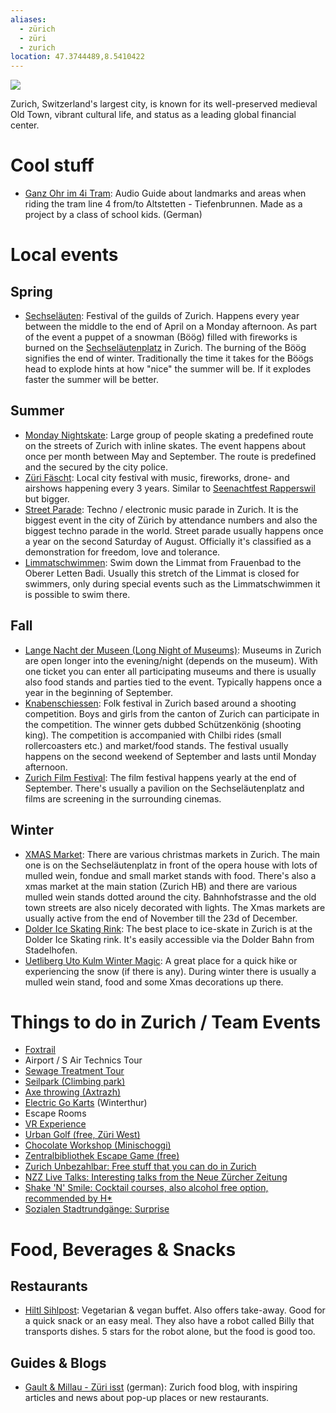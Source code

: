 ```yaml
---
aliases:
  - zürich
  - züri
  - zurich
location: 47.3744489,8.5410422
---
```

![](https://images.unsplash.com/photo-1620563316910-f242d1bad656?crop=entropy&cs=srgb&fm=jpg&ixid=MnwxOTcwMjR8MHwxfHNlYXJjaHwxfHx6dXJpY2h8ZW58MHx8fHwxNjQyMjcyMzg0&ixlib=rb-1.2.1&q=85)

Zurich, Switzerland's largest city, is known for its well-preserved medieval Old Town, vibrant cultural life, and status as a leading global financial center.

# Cool stuff

* [Ganz Ohr im 4i Tram](http://www.4tram.ch/#!/): Audio Guide about landmarks and areas when riding the tram line 4 from/to Altstetten - Tiefenbrunnen. Made as a project by a class of school kids. (German)

# Local events

## Spring

* [Sechseläuten](https://www.sechselaeuten.ch/): Festival of the guilds of Zurich. Happens every year between the middle to the end of April on a Monday afternoon. As part of the event a puppet of a snowman (Böög) filled with fireworks is burned on the [Sechseläutenplatz](https://goo.gl/maps/KsAXY1o47QSfM5Co6) in Zurich. The burning of the Böög signifies the end of winter. Traditionally the time it takes for the Böögs head to explode hints at how "nice" the summer will be. If it explodes faster the summer will be better.

## Summer

* [Monday Nightskate](https://www.nightskate.ch/staedte/zurich): Large group of people skating a predefined route on the streets of Zurich with inline skates. The event happens about once per month between May and September. The route is predefined and the secured by the city police.
* [Züri Fäscht](https://www.zuerifaescht.ch/): Local city festival with music, fireworks, drone- and airshows happening every 3 years. Similar to [Seenachtfest Rapperswil](🌹%20Rapperswil.md) but bigger.
* [Street Parade](https://www.streetparade.com/): Techno / electronic music parade in Zurich. It is the biggest event in the city of Zürich by attendance numbers and also the biggest techno parade in the world. Street parade usually happens once a year on the second Saturday of August. Officially it's classified as a demonstration for freedom, love and tolerance.
* [Limmatschwimmen](https://www.limmatschwimmen.ch/): Swim down the Limmat from Frauenbad to the Oberer Letten Badi. Usually this stretch of the Limmat is closed for swimmers, only during special events such as the Limmatschwimmen it is possible to swim there.

## Fall

* [Lange Nacht der Museen (Long Night of Museums)](https://langenacht-zuerich.ch/): Museums in Zurich are open longer into the evening/night (depends on the museum). With one ticket you can enter all participating museums and there is usually also food stands and parties tied to the event. Typically happens once a year in the beginning of September.
* [Knabenschiessen](https://www.knabenschiessen.ch/): Folk festival in Zurich based around a shooting competition. Boys and girls from the canton of Zurich can participate in the competition. The winner gets dubbed Schützenkönig (shooting king). The competition is accompanied with Chilbi rides (small rollercoasters etc.) and market/food stands. The festival usually happens on the second weekend of September and lasts until Monday afternoon.
* [Zurich Film Festival](https://zff.com/en/home/): The film festival happens yearly at the end of September. There's usually a pavilion on the Sechseläutenplatz and films are screening in the surrounding cinemas.

## Winter

* [XMAS Market](https://www.zuerich.com/en/visit/christmas-in-zurich/christmas-markets): There are various christmas markets in Zurich. The main one is on the Sechseläutenplatz in front of the opera house with lots of mulled wein, fondue and small market stands with food. There's also a xmas market at the main station (Zurich HB) and there are various mulled wein stands dotted around the city. Bahnhofstrasse and the old town streets are also nicely decorated with lights. The Xmas markets are usually active from the end of November till the 23d of December.
* [Dolder Ice Skating Rink](https://www.doldersports.com/en/winter-front-page-en/ice-skating-rink/): The best place to ice-skate in Zurich is at the Dolder Ice Skating rink. It's easily accessible via the Dolder Bahn from Stadelhofen.
* [Uetliberg Uto Kulm Winter Magic](https://www.utokulm.ch/winter-magic): A great place for a quick hike or experiencing the snow (if there is any). During winter there is usually a mulled wein stand, food and some Xmas decorations up there.

# Things to do in Zurich / Team Events

* [Foxtrail](https://www.foxtrail.ch/en/alle-trails)
* Airport / S Air Technics Tour
* [Sewage Treatment Tour](https://www.zuerich.com/en/visit/tours-excursions/from-sewage-to-clean-water)
* [Seilpark (Climbing park)](https://www.seilpark-zuerich.ch/firmen)
* [Axe throwing (Axtrazh)](https://axtrazh.ch/)
* [Electric Go Karts](https://kart.ch/tempodrom/) (Winterthur)
* Escape Rooms
* [VR Experience](https://zuerich.fusionarena.ch/)
* [Urban Golf (free, Züri West)](https://www.stadt-zuerich.ch/ssd/de/index/sport/sportanlagen/urban-golf.html)
* [Chocolate Workshop (Minischoggi)](https://www.minischoggi.ch/kurse/schokoladenkurse/)
* [Zentralbibliothek Escape Game (free)](https://www.zb.uzh.ch/de/services/escape-game)
* [Zurich Unbezahlbar: Free stuff that you can do in Zurich](https://www.zuerichunbezahlbar.ch/events/)
* [NZZ Live Talks: Interesting talks from the Neue Zürcher Zeitung](https://live.nzz.ch/de/zukunftige-veranstaltungen)
* [Shake 'N' Smile: Cocktail courses, also alcohol free option, recommended by H\*](https://shakensmile.ch/cocktailkurse/)
* [Sozialen Stadtrundgänge: Surprise](https://surprise.ngo/stadtrundgaenge-zuerich/)

# Food, Beverages & Snacks

## Restaurants

* [Hiltl Sihlpost](https://hiltl.ch/standorte/uebersicht/sihlpost/): Vegetarian & vegan buffet. Also offers take-away. Good for a quick snack or an easy meal. They also have a robot called Billy that transports dishes. 5 stars for the robot alone, but the food is good too.

## Guides & Blogs

* [Gault & Millau - Züri isst](https://www.gaultmillau.ch/zueri-isst) (german): Zurich food blog, with inspiring articles and news about pop-up places or new restaurants.